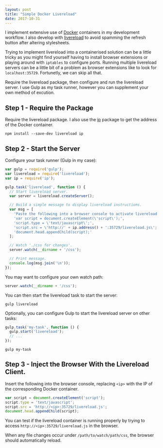 ```yaml
---
layout: post
title: "Simple Docker Livereload"
date: 2017-10-31
---
```

I implement extensive use of [Docker](https://www.docker.com/) containers in
my development workflow. I also develop with [livereload](https://www.npmjs.com/package/livereload)
to avoid spamming the refresh button after altering stylesheets.

Trying to implement livereload into a containerised solution can be a little
tricky as you might find yourself having to install browser extensions or
playing around with `iptables` to configure ports. Running multiple livereload
servers can be a little bit of a problem as browser extensions like to look for
`localhost:35729`. Fortunetly, we can skip all that.

Require the livereload package, then configure and run the livereload server.
I use Gulp as my task runner, however you can supplement your own method
of excution.

## Step 1 - Require the Package

Require the livereload package. I also use the [ip](https://www.npmjs.com/package/ip)
package to get the address of the Docker container.

```
npm install --save-dev livereload ip
```

## Step 2 - Start the Server

Configure your task runner (Gulp in my case):

``` js
var gulp = require('gulp');
var livereload = require('livereload');
var ip = require('ip');

gulp.task('livereload', function () {
  // Start livereload server.
  var server = livereload.createServer();

  // Build a simple message to display livereload instructions.
  var msg = [
    'Paste the following into a browser console to activate livereload:',
    'var script = document.createElement(\'script\');',
    'script.type = \'text/javascript\';',
    'script.src = \'http://' + ip.address() + ':35729/livereload.js\';',
    'document.head.appendChild(script);'
  ];

  // Watch './css for changes'.
  server.watch(__dirname + '/css');

  // Print message.
  console.log(msg.join('\n'));
});
```

You may want to configure your own watch path:

``` js
server.watch(__dirname + '/css');
```

You can then start the livereload task to start the server:

```
gulp livereload
```

Optionally, you can configure Gulp to start the livereload server on other
tasks:

``` js
gulp.task('my-task', function () {
  gulp.start('livereload');
  // ...
});
```

```
gulp my-task
```

## Step 3 - Inject the Browser With the Livereload Client.

Insert the following into the browser console, replacing `<ip>` with the IP of
the corresponding Docker container.

``` js
var script = document.createElement('script');
script.type = 'text/javascript';
script.src = 'http://<ip>:35729/livereload.js';
document.head.appendChild(script);
```

You can test if the livereload container is running properly by trying to access
`http://<ip>:35729/livereload.js` in the browser.

When any file changes occur under `/path/to/watch/path/css`, the browser should
automatically reload.
